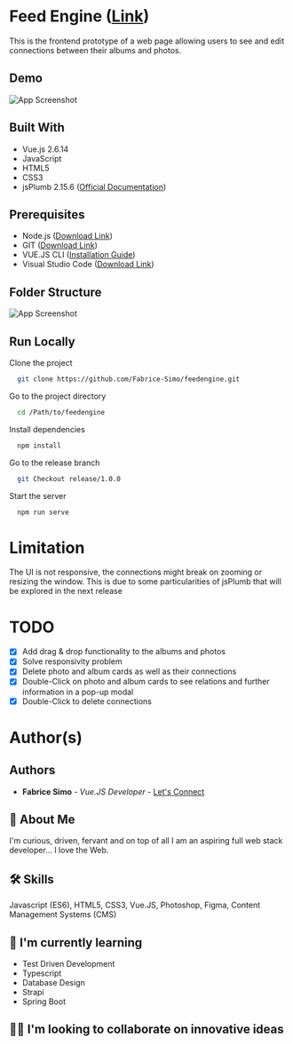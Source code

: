 
# Feed Engine ([Link](https://github.com/Fabrice-Simo/feedengine/tree/release/1.0.0))

This is the frontend prototype of a web page allowing users to see and edit connections between their albums and photos.




## Demo

![App Screenshot](https://github.com/Fabrice-Simo/feedengine/blob/release/1.0.0/public/fePreview.gif?raw=true)

## Built With

* Vue.js 2.6.14
* JavaScript
* HTML5
* CSS3
* jsPlumb 2.15.6 ([Official Documentation](https://docs.jsplumbtoolkit.com/community-2.x/current/))
## Prerequisites
* Node.js ([Download Link](https://nodejs.org/en/download/))
* GIT ([Download Link](https://git-scm.com/book/en/v2/Getting-Started-Installing-Git))
* VUE.JS CLI ([Installation Guide](https://cli.vuejs.org/guide/installation.html))
* Visual Studio Code ([Download Link](https://cli.vuejs.org/guide/installation.html))

## Folder Structure

![App Screenshot](https://github.com/Fabrice-Simo/feedengine/blob/release/1.0.0/public/feFolderStructure.png?raw=true)
## Run Locally

Clone the project

```bash
  git clone https://github.com/Fabrice-Simo/feedengine.git
```

Go to the project directory

```bash
  cd /Path/to/feedengine
```

Install dependencies

```bash
  npm install
```

Go to the release branch

```bash
  git Checkout release/1.0.0
```

Start the server

```bash
  npm run serve
```


# Limitation

The UI is not responsive, the connections might break on zooming or resizing the window. This is due to some particularities of jsPlumb that will be explored in the next release
# TODO
- [x]  Add drag & drop functionality to the albums and photos
- [x]  Solve responsivity problem
- [x]  Delete photo and album cards as well as their connections
- [x]  Double-Click on photo and album cards to see relations and further information in a pop-up modal
- [x]  Double-Click to delete connections
# Author(s)

## Authors

* **Fabrice Simo** - *Vue.JS Developer* - [Let's Connect](https://www.linkedin.com/in/fabrice-simo/) 

## 🚀 About Me
I'm curious, driven, fervant and on top of all I am an aspiring full web stack developer... I love the Web.


## 🛠 Skills
Javascript (ES6), HTML5, CSS3, Vue.JS, Photoshop, Figma, Content Management Systems (CMS)


## 🧠 I'm currently learning
* Test Driven Development
* Typescript
* Database Design
* Strapi
* Spring Boot

## 👯‍♀️ I'm looking to collaborate on innovative ideas



